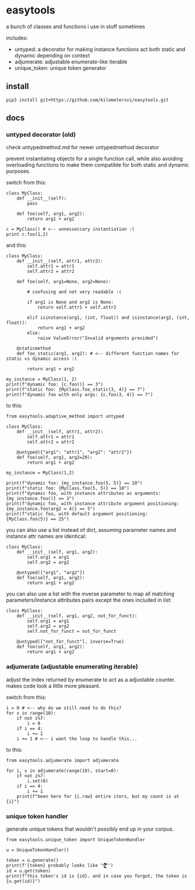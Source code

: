 # easytools

a bunch of classes and functions i use in stuff sometimes

includes:
- untyped: a decorator for making instance functions act both static and dynamic depending on context
- adjumerate: adjustable enumerate-like iterable
- unique_token: unique token generator

## install

```
pip3 install git+https://github.com/kilometersvi/easytools.git
```

## docs

### untyped decorator (old)

check untypedmethod.md for newer untypedmethod decorator

prevent instantiating objects for a single function call, while also avoiding overloading functions to make them compatible for both static and dynamic purposes.

switch from this:

```
class MyClass:
    def __init__(self):
        pass

    def foo(self, arg1, arg2):
        return arg1 + arg2

c = MyClass() # <-- unnesseccary instantiation :(
print c.foo(1,2)

```

and this:

```
class MyClass:
    def __init__(self, attr1, attr2):
        self.attr1 = attr1
        self.attr2 = attr2

    def foo(self, arg1=None, arg2=None):

        # confusing and not very readable :(

        if arg1 is None and arg2 is None:
            return self.attr1 + self.attr2

        elif isinstance(arg1, (int, float)) and isinstance(arg2, (int, float)):
            return arg1 + arg2
        else:
            raise ValueError("Invalid arguments provided")

    @staticmethod
    def foo_static(arg1, arg2): # <-- different function names for static vs dynamic access :(

        return arg1 + arg2

my_instance = MyClass(1, 2)
print(f"dynamic foo: {c.foo()} == 3")
print(f"static foo: {MyClass.foo_static(3, 4)} == 7")
print(f"dynamic foo with only args: {c.foo(3, 4)} == 7")

```

to this:

```
from easytools.adaptive_method import untyped

class MyClass:
    def __init__(self, attr1, attr2):
        self.attr1 = attr1
        self.attr2 = attr2

    @untyped({"arg1": "attr1", "arg2": "attr2"})
    def foo(self, arg1, arg2=20):
        return arg1 + arg2

my_instance = MyClass(1,2)

print(f"dynamic foo: {my_instance.foo(5, 5)} == 10")
print(f"static foo: {MyClass.foo(5, 5)} == 10")
print(f"dynamic foo, with instance attributes as arguments: {my_instance.foo()} == 3")
print(f"dynamic foo, with instance attribute argument positioning: {my_instance.foo(arg2 = 4)} == 5")
print(f"static foo, with default argument positioning: {MyClass.foo(5)} == 25")
```

you can also use a list instead of dict, assuming parameter names and instance attr names are identical:

```
class MyClass:
    def __init__(self, arg1, arg2):
        self.arg1 = arg1
        self.arg2 = arg2

    @untyped(["arg1", "arg2"])
    def foo(self, arg1, arg2):
        return arg1 + arg2

```

you can also use a list with the inverse parameter to map all matching parameters/instance attributes pairs except the ones included in list:

```
class MyClass:
    def __init__(self, arg1, arg2, not_for_funct):
        self.arg1 = arg1
        self.arg2 = arg2
        self.not_for_funct = not_for_funct

    @untyped(["not_for_funct"], inverse=True)
    def foo(self, arg1, arg2):
        return arg1 + arg2
```

### adjumerate (adjustable enumerating iterable)

adjust the index returned by enumerate to act as a adjustable counter. makes code look a little more pleasant.

switch from this:

```
i = 0 # <-- why do we still need to do this?
for x in range(10):
    if not i%7:
        i = 0
    if i == 4:
        i += 1
    i += 1 # <-- i want the loop to handle this...
```

to this:

```
from easytools.adjumerate import adjumerate

for i, x in adjumerate(range(10), start=0):
    if not i%7:
        i.set(0)
    if i == 4:
        i += 1
    print(f"been here for {i.raw} entire iters, but my count is at {i}")
```

### unique token handler

generate unique tokens that wouldn't possibly end up in your corpus.

```
from easytools.unique_token import UniqueTokenHandler

u = UniqueTokenHandler()

token = u.generate()
print(f'{token} probably looks like "$̶͇̖͍̹͈̮̦͙͔̗͈͉͖̬̪̌͌͐͊̀̎͌̀́̓͋̎̎̾̈́̍̔̽̕͝͝ͅ"')
id = u.get(token)
print(f"this token's id is {id}. and in case you forgot, the token is {u.get(id)}")
```
